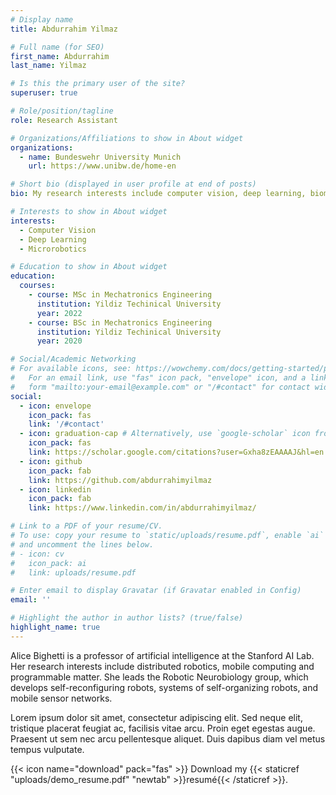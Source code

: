 ```yaml
---
# Display name
title: Abdurrahim Yilmaz

# Full name (for SEO)
first_name: Abdurrahim
last_name: Yilmaz

# Is this the primary user of the site?
superuser: true

# Role/position/tagline
role: Research Assistant

# Organizations/Affiliations to show in About widget
organizations:
  - name: Bundeswehr University Munich
    url: https://www.unibw.de/home-en

# Short bio (displayed in user profile at end of posts)
bio: My research interests include computer vision, deep learning, biomedical imaging, and microrobotics.

# Interests to show in About widget
interests:
  - Computer Vision
  - Deep Learning
  - Microrobotics

# Education to show in About widget
education:
  courses:
    - course: MSc in Mechatronics Engineering
      institution: Yildiz Techinical University
      year: 2022
    - course: BSc in Mechatronics Engineering
      institution: Yildiz Techinical University
      year: 2020

# Social/Academic Networking
# For available icons, see: https://wowchemy.com/docs/getting-started/page-builder/#icons
#   For an email link, use "fas" icon pack, "envelope" icon, and a link in the
#   form "mailto:your-email@example.com" or "/#contact" for contact widget.
social:
  - icon: envelope
    icon_pack: fas
    link: '/#contact'
  - icon: graduation-cap # Alternatively, use `google-scholar` icon from `ai` icon pack
    icon_pack: fas
    link: https://scholar.google.com/citations?user=Gxha8zEAAAAJ&hl=en
  - icon: github
    icon_pack: fab
    link: https://github.com/abdurrahimyilmaz
  - icon: linkedin
    icon_pack: fab
    link: https://www.linkedin.com/in/abdurrahimyilmaz/

# Link to a PDF of your resume/CV.
# To use: copy your resume to `static/uploads/resume.pdf`, enable `ai` icons in `params.yaml`,
# and uncomment the lines below.
# - icon: cv
#   icon_pack: ai
#   link: uploads/resume.pdf

# Enter email to display Gravatar (if Gravatar enabled in Config)
email: ''

# Highlight the author in author lists? (true/false)
highlight_name: true
---
```


Alice Bighetti is a professor of artificial intelligence at the Stanford AI Lab. Her research interests include distributed robotics, mobile computing and programmable matter. She leads the Robotic Neurobiology group, which develops self-reconfiguring robots, systems of self-organizing robots, and mobile sensor networks.

Lorem ipsum dolor sit amet, consectetur adipiscing elit. Sed neque elit, tristique placerat feugiat ac, facilisis vitae arcu. Proin eget egestas augue. Praesent ut sem nec arcu pellentesque aliquet. Duis dapibus diam vel metus tempus vulputate.

{{< icon name="download" pack="fas" >}} Download my {{< staticref "uploads/demo_resume.pdf" "newtab" >}}resumé{{< /staticref >}}.
